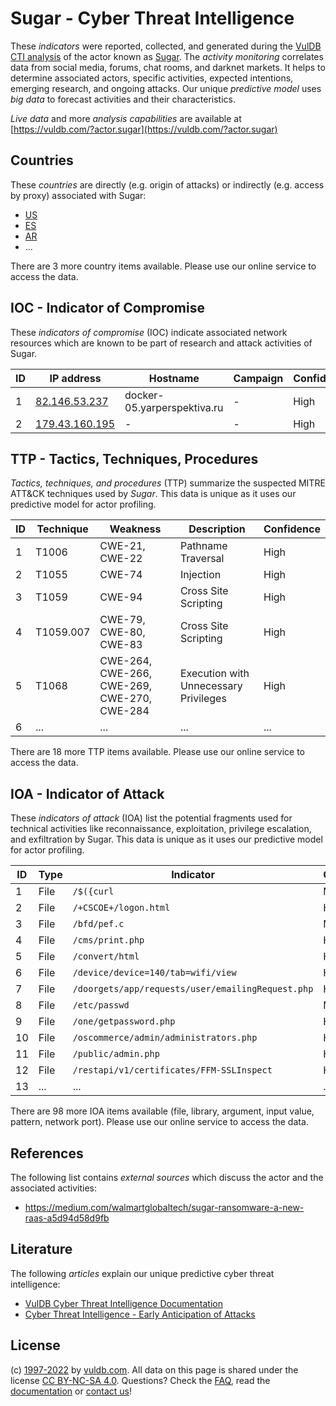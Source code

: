 # Sugar - Cyber Threat Intelligence

These _indicators_ were reported, collected, and generated during the [VulDB CTI analysis](https://vuldb.com/?kb.cti) of the actor known as [Sugar](https://vuldb.com/?actor.sugar). The _activity monitoring_ correlates data from social media, forums, chat rooms, and darknet markets. It helps to determine associated actors, specific activities, expected intentions, emerging research, and ongoing attacks. Our unique _predictive model_ uses _big data_ to forecast activities and their characteristics.

_Live data_ and more _analysis capabilities_ are available at [https://vuldb.com/?actor.sugar](https://vuldb.com/?actor.sugar)

## Countries

These _countries_ are directly (e.g. origin of attacks) or indirectly (e.g. access by proxy) associated with Sugar:

* [US](https://vuldb.com/?country.us)
* [ES](https://vuldb.com/?country.es)
* [AR](https://vuldb.com/?country.ar)
* ...

There are 3 more country items available. Please use our online service to access the data.

## IOC - Indicator of Compromise

These _indicators of compromise_ (IOC) indicate associated network resources which are known to be part of research and attack activities of Sugar.

ID | IP address | Hostname | Campaign | Confidence
-- | ---------- | -------- | -------- | ----------
1 | [82.146.53.237](https://vuldb.com/?ip.82.146.53.237) | docker-05.yarperspektiva.ru | - | High
2 | [179.43.160.195](https://vuldb.com/?ip.179.43.160.195) | - | - | High

## TTP - Tactics, Techniques, Procedures

_Tactics, techniques, and procedures_ (TTP) summarize the suspected MITRE ATT&CK techniques used by _Sugar_. This data is unique as it uses our predictive model for actor profiling.

ID | Technique | Weakness | Description | Confidence
-- | --------- | -------- | ----------- | ----------
1 | T1006 | CWE-21, CWE-22 | Pathname Traversal | High
2 | T1055 | CWE-74 | Injection | High
3 | T1059 | CWE-94 | Cross Site Scripting | High
4 | T1059.007 | CWE-79, CWE-80, CWE-83 | Cross Site Scripting | High
5 | T1068 | CWE-264, CWE-266, CWE-269, CWE-270, CWE-284 | Execution with Unnecessary Privileges | High
6 | ... | ... | ... | ...

There are 18 more TTP items available. Please use our online service to access the data.

## IOA - Indicator of Attack

These _indicators of attack_ (IOA) list the potential fragments used for technical activities like reconnaissance, exploitation, privilege escalation, and exfiltration by Sugar. This data is unique as it uses our predictive model for actor profiling.

ID | Type | Indicator | Confidence
-- | ---- | --------- | ----------
1 | File | `/$({curl` | Medium
2 | File | `/+CSCOE+/logon.html` | High
3 | File | `/bfd/pef.c` | Medium
4 | File | `/cms/print.php` | High
5 | File | `/convert/html` | High
6 | File | `/device/device=140/tab=wifi/view` | High
7 | File | `/doorgets/app/requests/user/emailingRequest.php` | High
8 | File | `/etc/passwd` | Medium
9 | File | `/one/getpassword.php` | High
10 | File | `/oscommerce/admin/administrators.php` | High
11 | File | `/public/admin.php` | High
12 | File | `/restapi/v1/certificates/FFM-SSLInspect` | High
13 | ... | ... | ...

There are 98 more IOA items available (file, library, argument, input value, pattern, network port). Please use our online service to access the data.

## References

The following list contains _external sources_ which discuss the actor and the associated activities:

* https://medium.com/walmartglobaltech/sugar-ransomware-a-new-raas-a5d94d58d9fb

## Literature

The following _articles_ explain our unique predictive cyber threat intelligence:

* [VulDB Cyber Threat Intelligence Documentation](https://vuldb.com/?kb.cti)
* [Cyber Threat Intelligence - Early Anticipation of Attacks](https://www.scip.ch/en/?labs.20201022)

## License

(c) [1997-2022](https://vuldb.com/?kb.changelog) by [vuldb.com](https://vuldb.com/?kb.about). All data on this page is shared under the license [CC BY-NC-SA 4.0](https://creativecommons.org/licenses/by-nc-sa/4.0/). Questions? Check the [FAQ](https://vuldb.com/?kb.faq), read the [documentation](https://vuldb.com/?kb) or [contact us](https://vuldb.com/?contact)!
